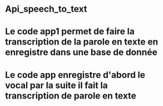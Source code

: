 # Api_speech_to_text
# Le code app1 permet de faire la transcription de la parole en texte en enregistre dans une base de donnée
# Le code app enregistre d'abord le vocal par la suite il fait la transcription de parole en texte
